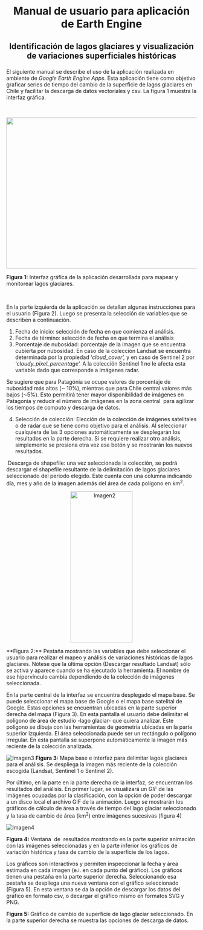 # <p align="center">Manual de usuario para aplicación de Earth Engine</p>
## <p align="center">Identificación de lagos glaciares y visualización de variaciones superficiales históricas</p>
<p class="text-align-justify" >El siguiente manual se describe el uso de la aplicación realizada en ambiente de <em>Google Earth Engine Apps. </em>Esta aplicación tiene como objetivo graficar series de tiempo del cambio de la superficie de lagos glaciares en Chile y facilitar la descarga de datos vectoriales y csv. La figura 1 muestra la interfaz gráfica.</p>
<p>&nbsp;</p>

<p><img src="https://user-images.githubusercontent.com/101720220/204846409-32fb2d5c-2534-4299-8139-1b52bdff13c3.png" width="800"
   height="400"></p>


**Figura 1:** Interfaz gráfica de la aplicación desarrollada para mapear y monitorear lagos glaciares.
<p>&nbsp;</p>
<p>En la parte izquierda de la aplicación se detallan algunas instrucciones para el usuario (Figura 2). Luego se presenta la selección de variables que se describen a continuación.</p>
<ol>
<li>Fecha de inicio: selección de fecha en que comienza el an&aacute;lisis.</li>
<li>Fecha de t&eacute;rmino: selecci&oacute;n de fecha en que termina el an&aacute;lisis</li>
<li>Porcentaje de nubosidad: porcentaje de la imagen que se encuentra cubierta por nubosidad. En caso de la colecci&oacute;n Landsat se encuentra determinada por la propiedad &lsquo;<em>cloud_cover&rsquo;, </em>y en caso de Sentinel 2 por &lsquo;<em>cloudy_pixel_percentage&rsquo;. </em>A la colecci&oacute;n Sentinel 1 no le afecta esta variable dado que corresponde a im&aacute;genes radar.</li>
</ol>
<p>Se sugiere que para Patag&oacute;nia se ocupe valores de porcentaje de nubosidad m&aacute;s altos (⁓ 10%), mientras que para Chile central valores m&aacute;s bajos (⁓5%). Esto permitir&aacute; tener mayor disponibilidad de im&aacute;genes en Patagonia y reducir el n&uacute;mero de im&aacute;genes en la zona central&nbsp; para agilizar los tiempos de computo y descarga de datos.</p>
<ol start="4">
<li>Selecci&oacute;n de colecci&oacute;n: Elecci&oacute;n de la colecci&oacute;n de im&aacute;genes satelitales o de radar que se tiene como objetivo para el an&aacute;lisis. Al seleccionar cualquiera de las 3 opciones autom&aacute;ticamente se desplegar&aacute;n los resultados en la parte derecha. Si se requiere realizar otro an&aacute;lisis, simplemente se presiona otra vez ese bot&oacute;n y se mostrar&aacute;n los nuevos resultados.</li>
</ol>
<p>&nbsp;Descarga de shapefile: una vez seleccionada la colecci&oacute;n, se podr&aacute; descargar el shapefile resultante de la delimitaci&oacute;n de lagos glaciares seleccionado del periodo elegido. Este cuenta con una columna indicando d&iacute;a, mes y a&ntilde;o de la imagen adem&aacute;s del &aacute;rea de cada pol&iacute;gono en km<sup>2</sup>.&nbsp;</p>

<p align="center">  <img width="164" alt="Imagen2" src="https://user-images.githubusercontent.com/101720220/204847431-b0cdcab8-63c9-4fb5-8620-ab93848dff49.png"  height="400"></p>
**Figura 2:** Pesta&ntilde;a mostrando las variables que debe seleccionar el usuario para realizar el mapeo y an&aacute;lisis de variaciones hist&oacute;ricas de lagos glaciares. N&oacute;tese que la &uacute;ltima opci&oacute;n (Descargar resultado Landsat) s&oacute;lo se activa y aparece cuando se ha ejecutado la herramienta. El nombre de ese hiperv&iacute;nculo cambia dependiendo de la colecci&oacute;n de im&aacute;genes seleccionada.

<p>En la parte central de la interfaz se encuentra desplegado el mapa base. Se puede seleccionar el mapa base de Google o el mapa base satelital de Google. Estas opciones se encuentran ubicadas en la parte superior derecha del mapa (Figura 3). En esta pantalla el usuario debe delimitar el pol&iacute;gono de &aacute;rea de estudio -lago glaciar- que quiera analizar. Este pol&iacute;gono se dibuja con las herramientas de geometr&iacute;a ubicadas en la parte superior izquierda. El &aacute;rea seleccionada puede ser un rect&aacute;ngulo o pol&iacute;gono irregular. En esta pantalla se superpone autom&aacute;ticamente la imagen m&aacute;s reciente de la colecci&oacute;n analizada.</p>


![Imagen3](https://user-images.githubusercontent.com/101720220/204865983-2e2ab6ef-4f68-47ea-8ba5-5fd32c386b52.png)
**Figura 3:** Mapa base e interfaz para delimitar lagos glaciares para el an&aacute;lisis. Se despliega la imagen m&aacute;s reciente de la colecci&oacute;n escogida (Landsat, Sentinel 1 o Sentinel 2).



<p>Por &uacute;ltimo, en la parte en la parte derecha de la interfaz, se encuentran los resultados del an&aacute;lisis. En primer lugar, se visualizar&aacute; un <em>GIF</em> de las im&aacute;genes ocupadas por la clasificaci&oacute;n, con la opci&oacute;n de poder descargar a un disco local el archivo GIF de la animaci&oacute;n. Luego se mostrar&aacute;n los gr&aacute;ficos de c&aacute;lculo de &aacute;rea a trav&eacute;s de tiempo del lago glaciar seleccionado y la tasa de cambio de &aacute;rea (km<sup>2</sup>) entre im&aacute;genes sucesivas (figura 4)</p>

![Imagen4](https://user-images.githubusercontent.com/101720220/204866237-4f099950-87df-48a8-92d3-6d8f002cf8cb.png)

**Figura 4:** Ventana&nbsp; de&nbsp; resultados mostrando en la parte superior animaci&oacute;n con las im&aacute;genes seleccionadas y en la parte inferior los gr&aacute;ficos de variaci&oacute;n hist&oacute;rica y tasa de cambio de la superficie de los lagos.

<p>Los gr&aacute;ficos son interactivos y permiten inspeccionar la fecha y &aacute;rea estimada en cada imagen (e.i. en cada punto del gr&aacute;fico). Los gr&aacute;ficos tienen una pesta&ntilde;a en la parte superior derecha. Seleccionando esa pesta&ntilde;a se despliega una nueva ventana con el gr&aacute;fico seleccionado (Figura 5). En esta ventana se da la opci&oacute;n de descargar los datos del gr&aacute;fico en formato csv, o decargar el gr&aacute;fico mismo en formatos SVG y PNG.</p>
<p></p>



**Figura 5:** Gráfico de cambio de superficie de lago glaciar seleccionado. En la parte superior derecha se muestra las opciones de descarga de datos.
